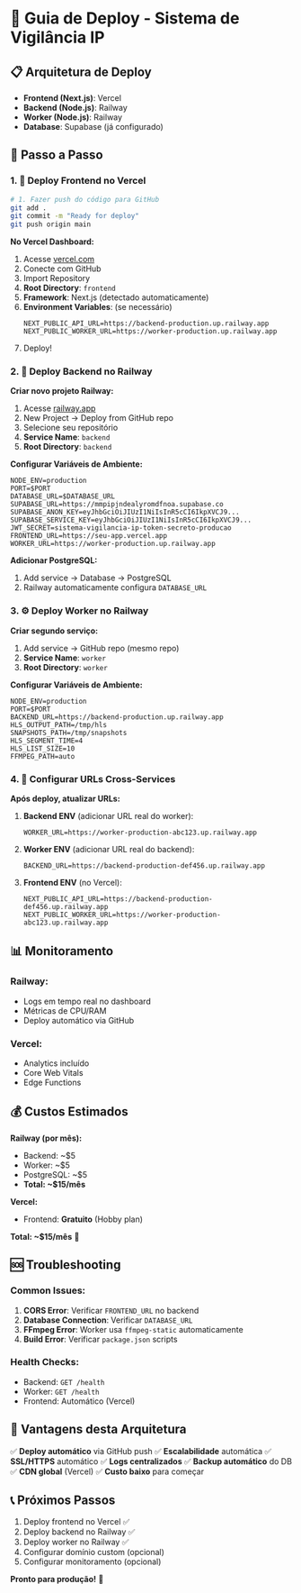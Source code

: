 # 🚀 Guia de Deploy - Sistema de Vigilância IP

## 📋 Arquitetura de Deploy

- **Frontend (Next.js)**: Vercel
- **Backend (Node.js)**: Railway
- **Worker (Node.js)**: Railway
- **Database**: Supabase (já configurado)

## 🎯 Passo a Passo

### 1. 📱 Deploy Frontend no Vercel

```bash
# 1. Fazer push do código para GitHub
git add .
git commit -m "Ready for deploy"
git push origin main
```

**No Vercel Dashboard:**
1. Acesse [vercel.com](https://vercel.com)
2. Conecte com GitHub
3. Import Repository
4. **Root Directory**: `frontend`
5. **Framework**: Next.js (detectado automaticamente)
6. **Environment Variables**: (se necessário)
   ```
   NEXT_PUBLIC_API_URL=https://backend-production.up.railway.app
   NEXT_PUBLIC_WORKER_URL=https://worker-production.up.railway.app
   ```
7. Deploy!

### 2. 🔧 Deploy Backend no Railway

**Criar novo projeto Railway:**
1. Acesse [railway.app](https://railway.app)
2. New Project → Deploy from GitHub repo
3. Selecione seu repositório
4. **Service Name**: `backend`
5. **Root Directory**: `backend`

**Configurar Variáveis de Ambiente:**
```env
NODE_ENV=production
PORT=$PORT
DATABASE_URL=$DATABASE_URL
SUPABASE_URL=https://mmpipjndealyromdfnoa.supabase.co
SUPABASE_ANON_KEY=eyJhbGciOiJIUzI1NiIsInR5cCI6IkpXVCJ9...
SUPABASE_SERVICE_KEY=eyJhbGciOiJIUzI1NiIsInR5cCI6IkpXVCJ9...
JWT_SECRET=sistema-vigilancia-ip-token-secreto-producao
FRONTEND_URL=https://seu-app.vercel.app
WORKER_URL=https://worker-production.up.railway.app
```

**Adicionar PostgreSQL:**
1. Add service → Database → PostgreSQL
2. Railway automaticamente configura `DATABASE_URL`

### 3. ⚙️ Deploy Worker no Railway

**Criar segundo serviço:**
1. Add service → GitHub repo (mesmo repo)
2. **Service Name**: `worker`
3. **Root Directory**: `worker`

**Configurar Variáveis de Ambiente:**
```env
NODE_ENV=production
PORT=$PORT
BACKEND_URL=https://backend-production.up.railway.app
HLS_OUTPUT_PATH=/tmp/hls
SNAPSHOTS_PATH=/tmp/snapshots
HLS_SEGMENT_TIME=4
HLS_LIST_SIZE=10
FFMPEG_PATH=auto
```

### 4. 🔗 Configurar URLs Cross-Services

**Após deploy, atualizar URLs:**

1. **Backend ENV** (adicionar URL real do worker):
   ```env
   WORKER_URL=https://worker-production-abc123.up.railway.app
   ```

2. **Worker ENV** (adicionar URL real do backend):
   ```env
   BACKEND_URL=https://backend-production-def456.up.railway.app
   ```

3. **Frontend ENV** (no Vercel):
   ```env
   NEXT_PUBLIC_API_URL=https://backend-production-def456.up.railway.app
   NEXT_PUBLIC_WORKER_URL=https://worker-production-abc123.up.railway.app
   ```

## 📊 Monitoramento

### Railway:
- Logs em tempo real no dashboard
- Métricas de CPU/RAM
- Deploy automático via GitHub

### Vercel:
- Analytics incluído
- Core Web Vitals
- Edge Functions

## 💰 Custos Estimados

**Railway (por mês):**
- Backend: ~$5
- Worker: ~$5  
- PostgreSQL: ~$5
- **Total: ~$15/mês**

**Vercel:**
- Frontend: **Gratuito** (Hobby plan)

**Total: ~$15/mês** 🎯

## 🆘 Troubleshooting

### Common Issues:

1. **CORS Error**: Verificar `FRONTEND_URL` no backend
2. **Database Connection**: Verificar `DATABASE_URL` 
3. **FFmpeg Error**: Worker usa `ffmpeg-static` automaticamente
4. **Build Error**: Verificar `package.json` scripts

### Health Checks:
- Backend: `GET /health`
- Worker: `GET /health`
- Frontend: Automático (Vercel)

## 🎉 Vantagens desta Arquitetura

✅ **Deploy automático** via GitHub push
✅ **Escalabilidade** automática
✅ **SSL/HTTPS** automático
✅ **Logs centralizados**
✅ **Backup automático** do DB
✅ **CDN global** (Vercel)
✅ **Custo baixo** para começar

## 📞 Próximos Passos

1. Deploy frontend no Vercel ✅
2. Deploy backend no Railway ✅
3. Deploy worker no Railway ✅
4. Configurar domínio custom (opcional)
5. Configurar monitoramento (opcional)

**Pronto para produção!** 🚀 
